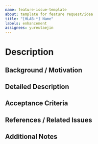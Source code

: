 ```yaml
---
name: feature-issue-template
about: template for feature request/idea
title: "[HLAB-*] Name"
labels: enhancement
assignees: yureutaejin
---
```


# Description

## Background / Motivation

## Detailed Description

## Acceptance Criteria

## References / Related Issues

## Additional Notes
